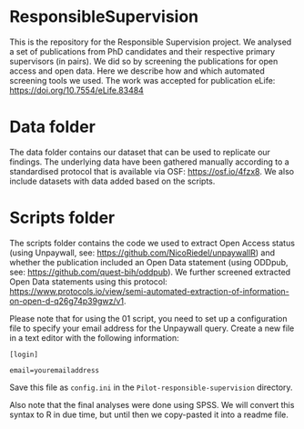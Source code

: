 # ResponsibleSupervision

This is the repository for the Responsible Supervision project. We analysed a set of publications from PhD candidates and their respective primary supervisors (in pairs). We did so by screening the publications for open access and open data. Here we describe how and which automated screening tools we used. The work was accepted for publication eLife: https://doi.org/10.7554/eLife.83484

# Data folder
The data folder contains our dataset that can be used to replicate our findings. The underlying data have been gathered manually according to a standardised protocol that is available via OSF: <https://osf.io/4fzx8>. We also include datasets with data added based on the scripts.

# Scripts folder
The scripts folder contains the code we used to extract Open Access status (using Unpaywall, see: <https://github.com/NicoRiedel/unpaywallR>) and whether the publication included an Open Data statement (using ODDpub, see: <https://github.com/quest-bih/oddpub>). We further screened extracted Open Data statements using this protocol: https://www.protocols.io/view/semi-automated-extraction-of-information-on-open-d-q26g74p39gwz/v1. 

Please note that for using the 01 script, you need to set up a configuration file to specify your email address for the Unpaywall query. Create a new file in a text editor with the following information:

`[login]`

`email=youremailaddress`

Save this file as `config.ini` in the `Pilot-responsible-supervision` directory.

Also note that the final analyses were done using SPSS. We will convert this syntax to R in due time, but until then we copy-pasted it into a readme file. 
